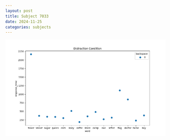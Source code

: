 ```yaml
---
layout: post
title: Subject 7033
date: 2024-11-25
categories: subjects
---
```


![](data/7033/run-10/7033_rt_acc_fuzzy_delay.png)
